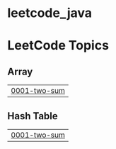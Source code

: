 # leetcode_java
<!---LeetCode Topics Start-->
# LeetCode Topics
## Array
|  |
| ------- |
| [0001-two-sum](https://github.com/pritesh123-dev/leetcode_java/tree/master/0001-two-sum) |
## Hash Table
|  |
| ------- |
| [0001-two-sum](https://github.com/pritesh123-dev/leetcode_java/tree/master/0001-two-sum) |
<!---LeetCode Topics End-->